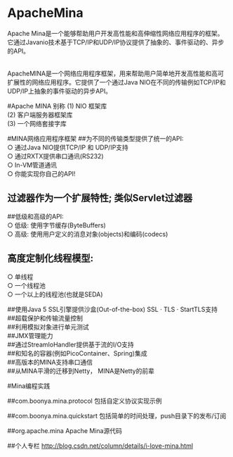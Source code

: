 # ApacheMina
Apache Mina是一个能够帮助用户开发高性能和高伸缩性网络应用程序的框架。它通过Javanio技术基于TCP/IP和UDP/IP协议提供了抽象的、事件驱动的、异步的API。<br/><br/>

ApacheMINA是一个网络应用程序框架，用来帮助用户简单地开发高性能和高可扩展性的网络应用程序。它提供了一个通过Java NIO在不同的传输例如TCP/IP和UDP/IP上抽象的事件驱动的异步API。<br/>

#Apache MINA 别称
(1) NIO 框架库<br/>
(2) 客户端服务器框架库<br/>
(3) 一个网络套接字库<br/>

#MINA网络应用程序框架
##为不同的传输类型提供了统一的API:<br/>
○ 通过Java NIO提供TCP/IP 和 UDP/IP支持<br/>
○ 通过RXTX提供串口通讯(RS232)<br/>
○ In-VM管道通讯<br/>
○ 你能实现你自己的API!<br/>

## 过滤器作为一个扩展特性; 类似Servlet过滤器<br/>
##低级和高级的API:<br/>
○ 低级: 使用字节缓存(ByteBuffers)<br/>
○ 高级: 使用用户定义的消息对象(objects)和编码(codecs)<br/>

## 高度定制化线程模型:<br/>
○ 单线程<br/>
○ 一个线程池<br/>
○ 一个以上的线程池(也就是SEDA)<br/>

##使用Java 5 SSL引擎提供沙盒(Out-of-the-box) SSL · TLS · StartTLS支持<br/>
##超载保护和传输流量控制<br/>
##利用模拟对象进行单元测试<br/>
##JMX管理能力<br/>
##通过StreamIoHandler提供基于流的I/O支持<br/>
##和知名的容器(例如PicoContainer、Spring)集成<br/>
##高版本的MINA支持串口通信<br/>
##从MINA平滑的迁移到Netty， MINA是Netty的前辈<br/>

#Mina编程实践

##com.boonya.mina.protocol
包括自定义协议实现示例

##com.boonya.mina.quickstart
包括简单的时间处理，push目录下的发布/订阅

##org.apache.mina
Apache Mina源代码

##个人专栏
http://blog.csdn.net/column/details/i-love-mina.html


